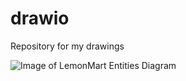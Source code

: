 # drawio

Repository for my drawings

![Image of LemonMart Entities Diagram](https://https://github.com/John-Cassidy/drawio/tree/main/lemonmart/LemonMartED.png)
